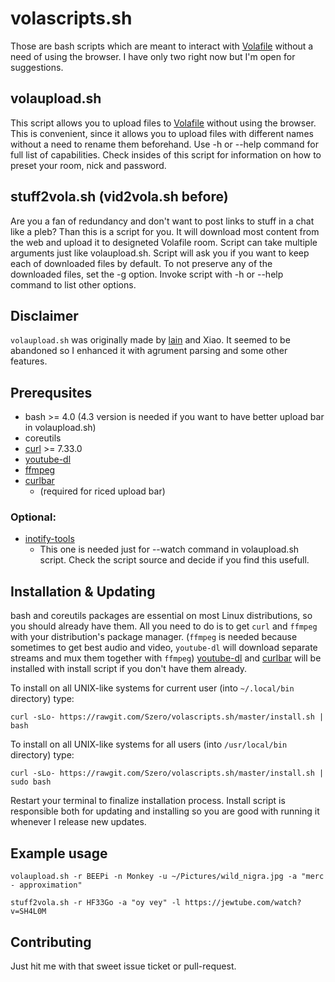 volascripts.sh
==============

Those are bash scripts which are meant to interact with [Volafile](https://volafile.org) without
a need of using the browser. I have only two right now but I'm open for suggestions.

volaupload.sh
-------------

This script allows you to upload files to [Volafile](https://volafile.org)
without using the browser. This is convenient, since it allows you to upload
files with different names without a need to rename them beforehand.
Use -h or --help command for full list of capabilities. Check insides of this script
for information on how to preset your room, nick and password.

stuff2vola.sh (vid2vola.sh before)
----------------------------------

Are you a fan of redundancy and don't want to post links to stuff in a chat like a pleb?
Than this is a script for you. It will download most content from the web and upload it to
designeted Volafile room. Script can take multiple arguments just like volaupload.sh.
Script will ask you if you want to keep each of downloaded files by default.
To not preserve any of the downloaded files, set the -g option.
Invoke script with -h or --help command to list other options. 

Disclaimer
----------

`volaupload.sh` was originally made by [lain](https://github.com/laino) and Xiao. It seemed
to be abandoned so I enhanced it with agrument parsing and some other features.

Prerequsites
------------

- bash >= 4.0 (4.3 version is needed if you want to have better upload bar in volaupload.sh)
- coreutils
- [curl](https://curl.haxx.se/download.html) >= 7.33.0
- [youtube-dl](https://github.com/rg3/youtube-dl)
- [ffmpeg](http://ffmpeg.org/download.html)
- [curlbar](https://gist.github.com/Szero/cd496ca43df4b871df75818ebcc40233) 
    * (required for riced upload bar)

### Optional:

- [inotify-tools](https://github.com/rvoicilas/inotify-tools/wiki)
    * This one is needed just for --watch command in volaupload.sh script.
      Check the script source and decide if you find this usefull.
        
Installation & Updating
-----------------------

bash and coreutils packages are essential on most Linux distributions, so you should already have
them. All you need to do is to get `curl` and `ffmpeg` with your distribution's package manager.
(`ffmpeg` is needed because sometimes to get best audio and video, `youtube-dl` will download 
separate streams and mux them together with `ffmpeg`)
[youtube-dl](https://github.com/rg3/youtube-dl) and
[curlbar](https://gist.github.com/Szero/cd496ca43df4b871df75818ebcc40233) will be 
installed with install script if you don't have them already.

To install on all UNIX-like systems for current user (into `~/.local/bin` directory) type:

    curl -sLo- https://rawgit.com/Szero/volascripts.sh/master/install.sh | bash

To install on all UNIX-like systems for all users (into `/usr/local/bin` directory) type:

    curl -sLo- https://rawgit.com/Szero/volascripts.sh/master/install.sh | sudo bash

Restart your terminal to finalize installation process.
Install script is responsible both for updating and installing so you are good with running it
whenever I release new updates.

Example usage
-------------

    volaupload.sh -r BEEPi -n Monkey -u ~/Pictures/wild_nigra.jpg -a "merc - approximation"

    stuff2vola.sh -r HF33Go -a "oy vey" -l https://jewtube.com/watch?v=SH4L0M

Contributing
------------

Just hit me with that sweet issue ticket or pull-request.

